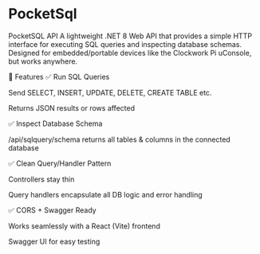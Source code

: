 # PocketSql
PocketSQL API
A lightweight .NET 8 Web API that provides a simple HTTP interface for executing SQL queries and inspecting database schemas. Designed for embedded/portable devices like the Clockwork Pi uConsole, but works anywhere.

🚀 Features
✅ Run SQL Queries

Send SELECT, INSERT, UPDATE, DELETE, CREATE TABLE etc.

Returns JSON results or rows affected

✅ Inspect Database Schema

/api/sqlquery/schema returns all tables & columns in the connected database

✅ Clean Query/Handler Pattern

Controllers stay thin

Query handlers encapsulate all DB logic and error handling

✅ CORS + Swagger Ready

Works seamlessly with a React (Vite) frontend

Swagger UI for easy testing

